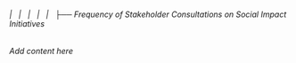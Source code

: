 ###### |   |   |   |   |   ├── Frequency of Stakeholder Consultations on Social Impact Initiatives

*Add content here*